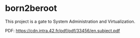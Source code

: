 # born2beroot

This project is a gate to System Administration and Virtualization.

PDF:
https://cdn.intra.42.fr/pdf/pdf/33456/en.subject.pdf
